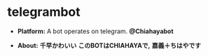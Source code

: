 # telegrambot
- **Platform:**
A bot operates on telegram. **@Chiahayabot**

- **About:**
**千早かわいい**
**このBOTはCHIAHAYAで,**
**嘉義＋ちはやです**
